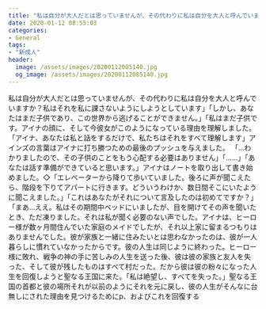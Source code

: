 ```yaml
---
title: "私は自分が大人だとは思っていませんが、その代わりに私は自分を大人と呼んでいますか？"
date: 2020-01-12 08:55:03
categories:
- General
tags:
- "新成人"
header:
  image: /assets/images/20200112085140.jpg
  og_image: /assets/images/20200112085140.jpg
---
```


私は自分が大人だとは思っていませんが、その代わりに私は自分を大人と呼んでいますか？私はそれを私に課さないようにしようとしています」「しかし、あなたはまだ子供であり、この世界から逃げることができません。」「私はまだ子供です。アイナの顔に、そして今彼女がこのようになっている理由を理解しました。「アイナ、あなたは私と話をするだけで、私たちはそれをすべて理解します」アインズの言葉はアイナに打ち勝つための最後のプッシュを与えました。 「…わかりましたので、その子供のことをもう心配する必要はありません」「……」「あなたは話す準備ができていると思います。」アイナはノートを取り出して書き始めました。◇「エレベーターから降りて歩いていました。後ろに声が聞こえたら、階段を下りてアパートに行きます。どういうわけか、数日間そこにいたように聞こえました。」「これはあなたがそれについて言及したのは初めてですか？」「まあ…ええ。私はその期間中ベッドにいましたが、目を開けてその声を聞いたとき、ただ凍りました。それは私が聞く必要のない声でした。アイナは、ヒーロー様が数ヶ月間住んでいた家庭のメイドでしたが、それ以上家に留まるつもりはありませんでした。彼が家族と一緒に住みたいとは思わなかったのは、彼が一人暮らしに慣れていなかったからです。彼の人生は同じように終わった。ヒーロー様に敗れ、戦争の神の手に苦しみの人生を送った後、彼は彼の家族と友人を失った、そして彼が残したものはすべて村だった。だから彼は彼の粉々になった人生を回復しようと聖なる王国に来た。「私は絶望し、すべてを失った。」聖なる王国の首都と彼の場所それが以前のようにそれを元に戻し、彼の人生がそんなに台無しにされた理由を見つけるためにp、およびこれを回復する
